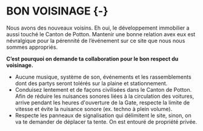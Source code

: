 # BON VOISINAGE {-}

Nous avons des nouveaux voisins. Eh oui, le développement immobilier a aussi touché le Canton de Potton. Mantenir une bonne relation avex eux est névralgique pour la pérennité de l’événement sur ce site que nous nous sommes appropriés. 

**C’est pourquoi on demande ta collaboration pour le bon respect du voisinage.**

* Aucune musique, système de son, événements et les rassemblements dont des partys seront tolérés sur la plaine et stationnement.
* Conduisez lentement et de façons civilisées dans le Canton de Potton. Afin de réduire les nuisances sonores liées à la circulation des voitures, arrive pendant les heures d'ouverture de la Gate, respecte la limite de vitesse et évite la nuisance sonore (ex. techno à plein volume).
* Respecte les panneaux de signalisation qui délimitent le site, sinon, on va te demander de déplacer ta tente. On est entouré de propriété privée.


